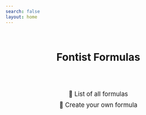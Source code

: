 ```yaml
---
search: false
layout: home
---
```


<script setup>
  // Add a bigger in-content search box. It's not exposed by default so we
  // have to dig into the '.../dist/' by ourselves.
import VPNavBarSearch from "vitepress/dist/client/theme-default/components/VPNavBarSearch.vue"
// https://github.com/vuejs/vitepress/issues/800
import HomeContent from "./.vitepress/theme/components/HomeContent.vue"
import { withBase } from "vitepress"
</script>

<HomeContent>
<br />

<h1 align=center>Fontist Formulas</h1>

<br />
<VPNavBarSearch id="bigsearch" />
<br />

<p style="font-size: 1.2em; line-height: 1.8em" align=center>
  <a :href="withBase('/formulas/')">📘 List of all formulas</a><br />
  <a :href="withBase('/guide/create-formula')">🍰 Create your own formula</a>
</p>

</HomeContent>

<style>
  .VPContent.is-home {
    display: flex;
    align-items: center;
    justify-content: center;
  }
  .VPContent.is-home > * {
    width: 100%;
  }

  #bigsearch #local-search {
    flex-grow: 1 !important;
    margin: 0 auto;
    max-width: 600px;
  }
  #bigsearch .DocSearch-Button {
    border-color: var(--vp-c-brand-1) !important;
    background: var(--vp-c-bg-alt) !important;
  }

  /* All this CSS is copied from the '@media (min-width: 768px)' blocks
     in the 'VPNavBarSearch' and 'VPNavBarSearchButton' components. Make
     sure that it's kept up to date. Treat it like a black box. */
  #bigsearch {
    flex-grow: 1;
    padding-left: 24px;
  }
  #bigsearch {
    padding-left: 32px;
  }
  #bigsearch .DocSearch-Button {
    justify-content: flex-start;
    border: 1px solid transparent;
    border-radius: 8px;
    padding: 0 10px 0 12px;
    width: 100%;
    height: 40px;
    background-color: var(--vp-c-bg-alt);
  }
  #bigsearch .DocSearch-Button:hover {
    border-color: var(--vp-c-brand-1);
    background: var(--vp-c-bg-alt);
  }
  #bigsearch .DocSearch-Button .DocSearch-Search-Icon {
    top: 1px;
    margin-right: 8px;
    width: 14px;
    height: 14px;
    color: var(--vp-c-text-2);
  }
  #bigsearch .DocSearch-Button .DocSearch-Button-Placeholder {
    display: inline-block;
  }
  #bigsearch .DocSearch-Button .DocSearch-Button-Keys {
    display: flex;
    align-items: center;
  }
</style>
